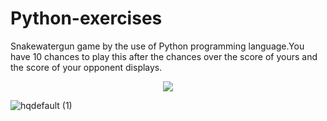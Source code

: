 # Python-exercises
Snakewatergun game by the use of Python programming language.You have 10 chances to play this after the chances over the score of yours and the score of your opponent displays.


</p> 
<p align="center"><img src="https://img.shields.io/badge/Author-adityamangal1-green.svg"> 
</p>


![hqdefault (1)](https://user-images.githubusercontent.com/68494604/92573785-e5f74500-f2a3-11ea-9311-fe234b3d4063.jpg)
 
